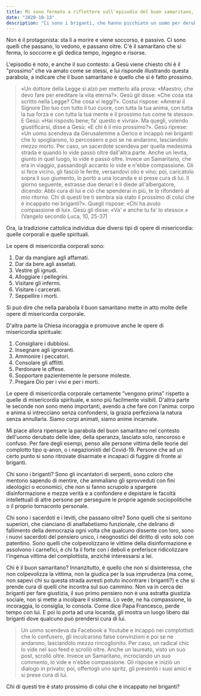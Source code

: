 ```yaml
---
title: Mi sono fermato a riflettere sull'episodio del buon samaritano, per rileggerlo sotto un'altra luce.
date: "2020-10-13"
description: "Ci sono i briganti, che hanno picchiato un uomo per derubarlo, lasciandolo in fin di vita. C'è il derubato e bastonato, la vittima."
---
```


Non è il protagonista: sta lì a morire e viene soccorso, è passivo. Ci sono quelli che passano, lo vedono, e passano oltre. C'è il samaritano che si ferma, lo soccorre e gli dedica tempo, ingegno e risorse.

L'episodio è noto, e anche il suo contesto: a Gesù viene chiesto chi è il "prossimo" che va amato come se stessi, e lui risponde illustrando questa parabola, a indicare che il buon samaritano è quello che si è fatto prossimo.

> «Un dottore della Legge si alzò per metterlo alla prova: «Maestro, che devo fare per ereditare la vita eterna?». Gesù gli disse: «Che cosa sta scritto nella Legge? Che cosa vi leggi?». Costui rispose: «Amerai il Signore Dio tuo con tutto il tuo cuore, con tutta la tua anima, con tutta la tua forza e con tutta la tua mente e il prossimo tuo come te stesso». E Gesù: «Hai risposto bene; fa' questo e vivrai». Ma quegli, volendo giustificarsi, disse a Gesù: «E chi è il mio prossimo?». Gesù riprese: «Un uomo scendeva da Gerusalemme a Gerico e incappò nei briganti che lo spogliarono, lo percossero e poi se ne andarono, lasciandolo mezzo morto. Per caso, un sacerdote scendeva per quella medesima strada e quando lo vide passò oltre dall'altra parte. Anche un levita, giunto in quel luogo, lo vide e passò oltre. Invece un Samaritano, che era in viaggio, passandogli accanto lo vide e n'ebbe compassione. Gli si fece vicino, gli fasciò le ferite, versandovi olio e vino; poi, caricatolo sopra il suo giumento, lo portò a una locanda e si prese cura di lui. Il giorno seguente, estrasse due denari e li diede all'albergatore, dicendo: Abbi cura di lui e ciò che spenderai in più, te lo rifonderò al mio ritorno. Chi di questi tre ti sembra sia stato il prossimo di colui che è incappato nei briganti?». Quegli rispose: «Chi ha avuto compassione di lui». Gesù gli disse: «Va' e anche tu fa' lo stesso».» (Vangelo secondo Luca, 10, 25-37)

Ora, la tradizione cattolica individua due diversi tipi di opere di misericordia: quelle corporali e quelle spirituali.

Le opere di misericordia corporali sono:

1. Dar da mangiare agli affamati.
2. Dar da bere agli assetati.
3. Vestire gli ignudi.
4. Alloggiare i pellegrini.
5. Visitare gli infermi.
6. Visitare i carcerati.
7. Seppellire i morti.

Si può dire che nella parabola il buon samaritano mette in atto molte delle opere di misericordia corporale.

D'altra parte la Chiesa incoraggia e promuove anche le opere di misericordia spirituale:

1. Consigliare i dubbiosi.
2. Insegnare agli ignoranti.
3. Ammonire i peccatori.
4. Consolare gli afflitti.
5. Perdonare le offese.
6. Sopportare pazientemente le persone moleste.
7. Pregare Dio per i vivi e per i morti.

Le opere di misericordia corporale certamente "vengono prima" rispetto a quelle di misericordia spirituale, e sono più facilmente visibili. D'altra parte le seconde non sono meno importanti, avendo a che fare con l'anima: corpo e anima si intrecciano senza confondersi, la grazia perfeziona la natura senza annullarla. Siamo corpi animati, siamo anime incarnate.

Mi piace allora ripensare la parabola del buon samaritano nel contesto dell'uomo derubato delle idee, della speranza, lasciato solo, rancoroso e confuso. Per fare degli esempi, penso alle persone vittima delle teorie del complotto tipo q-anon, o i negazionisti del Covid-19. Persone che ad un certo punto si sono ritrovate disarmate e incapaci di fuggire di fronte ai briganti.

Chi sono i briganti? Sono gli incantatori di serpenti, sono coloro che mentono sapendo di mentire, che ammaliano gli sprovveduti con fini ideologici o economici, che non si fanno scrupolo a spargere disinformazione e mezze verità e a confondere e depistare le facoltà intellettuali di altre persone per perseguire le proprie agende sociopolitiche o il proprio tornaconto personale.

Chi sono i sacerdoti e i leviti, che passano oltre? Sono quelli che si sentono superiori, che cianciano di analfabetismo funzionale, che delirano di fallimento della democrazia ogni volta che qualcuno dissente con loro, sono i nuovi sacerdoti del pensiero unico, i neognostici del diritto di voto solo con patentino. Sono quelli che colpevolizzano le vittime della disinformazione e assolvono i carnefici, è chi fa il forte con i deboli e preferisce ridicolizzare l'ingenua vittima del complottista, anziché interessarsi a lei.

Chi è il buon samaritano? Innanzitutto, è quello che non si disinteressa, che non colpevolizza la vittima, non la giudica per la sua imprudenza (ma come, non sapevi chi su questa strada avresti potuto incontrare i briganti?) e che si prende cura di quelli che incontra sul suo cammino. Non va in cerca dei briganti per fare giustizia, il suo primo pensiero non è una astratta giustizia sociale, non si mette a incolpare il sistema. Lo vede, ne ha compassione, lo incoraggia, lo consiglia, lo consola. Come dice Papa Francesco, perde tempo con lui. E poi lo porta ad una locanda, gli mostra un luogo libero dai briganti dove qualcuno può prendersi cura di lui.

> Un uomo scendeva da Facebook a Youtube e incappò nei complottisti che lo confusero, gli inculcarono false convinzioni e poi se ne andarono, lasciandolo mezzo rincoglionito. Per caso, un radical chic lo vide nel suo feed e scrollò oltre. Anche un laureato, visto un suo post, scrollò oltre. Invece un Samaritano, incrociando un suo commento, lo vide e n'ebbe compassione. Gli rispose e iniziò un dialogo in privato; poi, offertogli uno spritz, gli presentò i suoi amici e si prese cura di lui.

Chi di questi tre è stato prossimo di colui che è incappato nei briganti?
